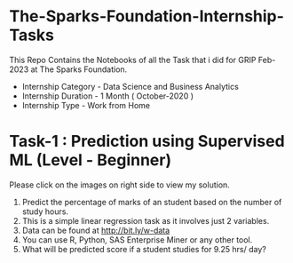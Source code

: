 # The-Sparks-Foundation-Internship-Tasks
This Repo Contains the Notebooks of all the Task that i did for GRIP Feb-2023 at The Sparks Foundation.
 - Internship Category - Data Science and Business Analytics
 - Internship Duration - 1 Month ( October-2020 )
 - Internship Type - Work from Home
 
 # Task-1 : Prediction using Supervised ML (Level - Beginner)
Please click on the images on right side to view my solution.

1. Predict the percentage of marks of an student based on the number of study hours.
2. This is a simple linear regression task as it involves just 2 variables.
3. Data can be found at http://bit.ly/w-data
4. You can use R, Python, SAS Enterprise Miner or any other tool.
5. What will be predicted score if a student studies for 9.25 hrs/ day?

